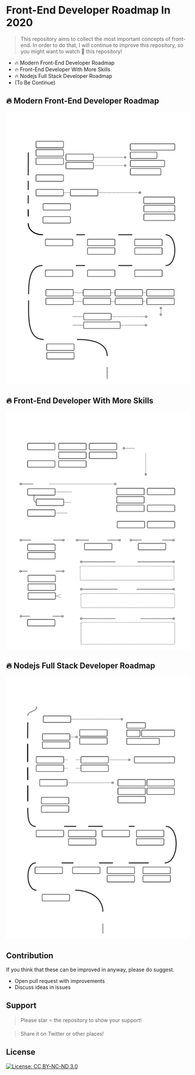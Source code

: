 
# Front-End Developer Roadmap In 2020

> This repository aims to collect the most important concepts of front-end. In order to do that, I will continue to improve this repository, so you might want to watch 🔭 this repository!

* 🔥 Modern Front-End Developer Roadmap
* 🔥 Front-End Developer With More Skills
* 🔥 Nodejs Full Stack Developer Roadmap
* (To Be Continue)

## 🔥 Modern Front-End Developer Roadmap

![Modern Front-End Developer Roadmap](./images/frontend-1.3.svg)

## 🔥 Front-End Developer With More Skills

![More Skills](./images/moreskill-1.2.svg)

## 🔥 Nodejs Full Stack Developer Roadmap

![Nodejs Full Stack Developer Roadmap](./images/fullstack-1.1.svg)


## Contribution

If you think that these can be improved in anyway, please do suggest.

* Open pull request with improvements
* Discuss ideas in issues

## Support

> Please star ⭐️ the repository to show your support!

> Share it on Twitter or other places!

 ## License

[![License: CC BY-NC-ND 3.0](https://img.shields.io/badge/License-CC%20BY--NC--ND%203.0-lightgrey.svg)](https://creativecommons.org/licenses/by-nc-nd/3.0/)

